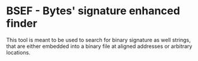 # BSEF - Bytes' signature enhanced finder

This tool is meant to be used to search for binary signature as well strings,
that are either embedded into a binary file at aligned addresses or arbitrary locations.
